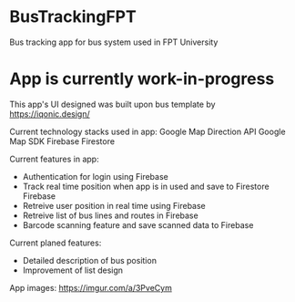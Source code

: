 # BusTrackingFPT
Bus tracking app for bus system used in FPT University

# App is currently work-in-progress #
This app's UI designed was built upon bus template by https://iqonic.design/

Current technology stacks used in app:
Google Map Direction API
Google Map SDK
Firebase Firestore

Current features in app:
 * Authentication for login using Firebase
 * Track real time position when app is in used and save to Firestore Firebase
 * Retreive user position in real time using Firebase
 * Retreive list of bus lines and routes in Firebase
 * Barcode scanning feature and save scanned data to Firebase

 Current planed features:
 * Detailed description of bus position
 * Improvement of list design

App images:
https://imgur.com/a/3PveCym
